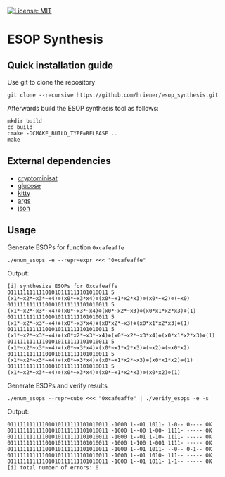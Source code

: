 [![License: MIT](https://img.shields.io/badge/License-MIT-yellow.svg)](https://opensource.org/licenses/MIT)

# ESOP Synthesis

## Quick installation guide

Use git to clone the repository

    git clone --recursive https://github.com/hriener/esop_synthesis.git

Afterwards build the ESOP synthesis tool as follows:

    mkdir build
    cd build
    cmake -DCMAKE_BUILD_TYPE=RELEASE ..
    make

## External dependencies

* [cryptominisat](https://github.com/msoos/cryptominisat)
* [glucose](http://www.labri.fr/perso/lsimon/glucose)
* [kitty](https://github.com/msoeken/kitty)
* [args](https://github.com/Taywee/args)
* [json](https://github.com/nlohmann/json)

## Usage

 Generate ESOPs for function `0xcafeaffe`

    ./enum_esops -e --repr=expr <<< "0xcafeaffe"
    
 Output:
    
    [i] synthesize ESOPs for 0xcafeaffe
    01111111111101010111111101010011 5 (x1*~x2*~x3*~x4)⊕(x0*~x3*x4)⊕(x0*~x1*x2*x3)⊕(x0*~x2)⊕(~x0)
    01111111111101010111111101010011 5 (x1*~x2*~x3*~x4)⊕(x0*~x3*~x4)⊕(x0*~x2*~x3)⊕(x0*x1*x2*x3)⊕(1)
    01111111111101010111111101010011 5 (x1*~x2*~x3*~x4)⊕(x0*~x3*x4)⊕(x0*x2*~x3)⊕(x0*x1*x2*x3)⊕(1)
    01111111111101010111111101010011 5 (x1*~x2*~x3*~x4)⊕(x0*x2*~x3*~x4)⊕(x0*~x2*~x3*x4)⊕(x0*x1*x2*x3)⊕(1)
    01111111111101010111111101010011 5 (x1*~x2*~x3*~x4)⊕(x0*~x3*x4)⊕(x0*~x1*x2*x3)⊕(~x2)⊕(~x0*x2)
    01111111111101010111111101010011 5 (x1*~x2*~x3*~x4)⊕(x0*~x3*x4)⊕(x0*~x1*x2*~x3)⊕(x0*x1*x2)⊕(1)
    01111111111101010111111101010011 5 (x1*~x2*~x3*~x4)⊕(x0*~x3*x4)⊕(x0*~x1*x2*x3)⊕(x0*x2)⊕(1)

 Generate ESOPs and verify results

    ./enum_esops --repr=cube <<< "0xcafeaffe" | ./verify_esops -e -s

 Output:

    01111111111101010111111101010011 -1000 1--01 1011- 1-0-- 0---- OK
    01111111111101010111111101010011 -1000 1--00 1-00- 1111- ----- OK
    01111111111101010111111101010011 -1000 1--01 1-10- 1111- ----- OK
    01111111111101010111111101010011 -1000 1-100 1-001 1111- ----- OK
    01111111111101010111111101010011 -1000 1--01 1011- --0-- 0-1-- OK
    01111111111101010111111101010011 -1000 1--01 1010- 111-- ----- OK
    01111111111101010111111101010011 -1000 1--01 1011- 1-1-- ----- OK
    [i] total number of errors: 0
